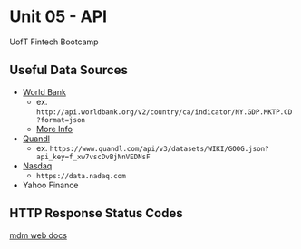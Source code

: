 # Unit 05 - API
UofT Fintech Bootcamp

## Useful Data Sources
- [World Bank](http://api.worldbank.org/)
	- ex. `http://api.worldbank.org/v2/country/ca/indicator/NY.GDP.MKTP.CD?format=json`
	- [More Info](https://datahelpdesk.worldbank.org/knowledgebase/articles/889386-developer-information-overview)
- [Quandl](quandl.com)
	- ex. `https://www.quandl.com/api/v3/datasets/WIKI/GOOG.json?api_key=f_xw7vscDvBjNnVEDNsF`
- [Nasdaq](data.nasdaq.com)
	- `https://data.nadaq.com`
- Yahoo Finance

## HTTP Response Status Codes

[mdm web docs](https://developer.mozilla.org/en-US/docs/Web/HTTP/Status)
